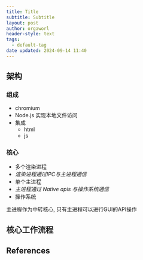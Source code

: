 ```yaml
---
title: Title
subtitle: Subtitle
layout: post
author: orgaworl
header-style: text
tags:
  - default-tag
date updated: 2024-09-14 11:40
---
```

## 架构

### 组成
- chromium
- Node.js 实现本地文件访问
- 集成
	- html
	- js

### 核心
- 多个渲染进程
- *渲染进程通过IPC与主进程通信*
- 单个主进程
- *主进程通过 Native apis 与操作系统通信*
- 操作系统

主进程作为中转核心, 只有主进程可以进行GUI的API操作


## 核心工作流程




## References

